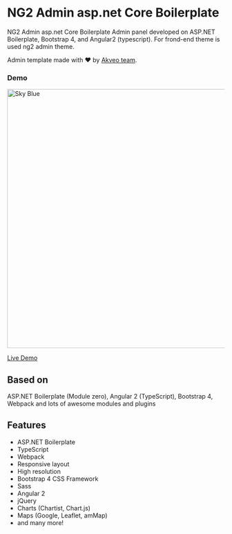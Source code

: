 # NG2 Admin asp.net Core Boilerplate
NG2 Admin asp.net Core Boilerplate Admin panel developed on ASP.NET Boilerplate, Bootstrap 4, and Angular2 (typescript). For frond-end theme is used ng2 admin theme. 

Admin template made with :heart:  by [Akveo team](http://akveo.com/). 

### Demo

<a target="_blank" href="http://akveo.com/ng2-admin/"><img src="http://i.imgur.com/QK9AzHj.jpg" width="600" alt="Sky Blue"/></a>

<a target="_blank" href="http://akveo.com/ng2-admin/">Live Demo</a>

## Based on
ASP.NET Boilerplate (Module zero), Angular 2 (TypeScript), Bootstrap 4, Webpack and lots of awesome modules and plugins


## Features
* ASP.NET Boilerplate
* TypeScript
* Webpack
* Responsive layout
* High resolution
* Bootstrap 4 CSS Framework
* Sass
* Angular 2
* jQuery
* Charts (Chartist, Chart.js)
* Maps (Google, Leaflet, amMap)
* and many more!
